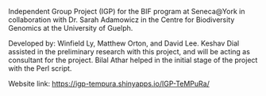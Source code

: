 Independent Group Project (IGP) for the BIF program at Seneca@York in collaboration with Dr. Sarah Adamowicz in the Centre for Biodiversity Genomics at the University of Guelph.

Developed by: Winfield Ly, Matthew Orton, and David Lee. Keshav Dial assisted in the preliminary research with this project, and will be acting as consultant for the project. Bilal Athar helped in the initial stage of the project with the Perl script.

Website link:
https://igp-tempura.shinyapps.io/IGP-TeMPuRa/
